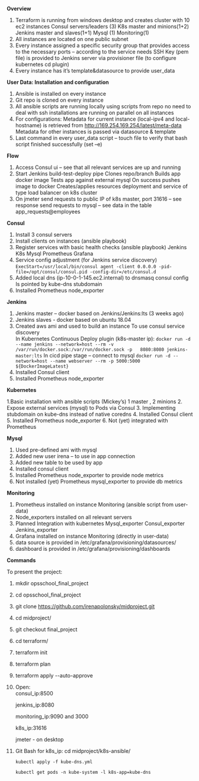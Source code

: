 **Overview**

1. Terraform is running from windows desktop and creates cluster with 10 ec2 instances
    Consul servers/leaders (3)
    K8s master and minions(1+2)
    Jenkins master and slaves(1+1)
    Mysql (1)
    Monitoring(1)
2. All instances are located on one public subnet 
3. Every instance assigned a specific security group that provides access to the necessary ports – according to the service needs
    SSH Key (pem file) is provided to Jenkins server via provisioner file (to configure kubernetes cd plugin) 
4. Every instance has it’s template&datasource to provide user_data

**User Data: Installation and configuration** 

1. Ansible is installed on every instance
2. Git repo is cloned on every instance
3. All ansible scripts are running locally using scripts from repo
        no need to deal with ssh
        installations are running on parallel on all instances  
4.  For configurations:
        Metadata for current instance (local-ipv4 and local-hostname) is retrieved from http://169.254.169.254/latest/meta-data
        Metadata for other instances is passed via datasource & template
5. Last command in every user_data script – touch file to verify that bash script finished successfully (set –e) 

**Flow**

1. Access Consul ui – see that all relevant services are up and running
2. Start Jenkins build-test-deploy pipe
        Clones repo/branch
        Builds app docker image
        Tests app against external mysql
        On success pushes image to docker
        Creates/applies resources deployment and service of type load balancer on k8s cluster
3. On jmeter 
        send requests to public IP of k8s master, port 31616 – see response
        send requests to mysql – see data in the table app_requests@employees 
        
**Consul**

1. Install 3 consul servers 
2. Install clients on instances (ansible playbook)
3. Register services with basic health checks (ansible playbook)
        Jenkins
        K8s
        Mysql
        Prometheus
        Grafana
4. Service config adjustment (for Jenkins service discovery)
    `ExecStart=/usr/local/bin/consul agent -client 0.0.0.0 -pid-file=/opt/consul/consul.pid -config-dir=/etc/consul.d`
5. Added local dns (ip-10-0-1-145.ec2.internal) to dnsmasq consul config  
    Is pointed by kube-dns stubdomain
6.  Installed Prometheus node_exporter 

**Jenkins**

1. Jenkins master – docker based on Jenkins/Jenkins:lts (3 weeks ago) 
2. Jenkins slaves - docker based on ubuntu 18.04
3. Created aws ami and used to build an instance
     To use consul service discovery  
        In Kubernetes Continuous Deploy plugin (k8s-master ip):
	        `docker run -d --name jenkins --network=host --rm -v /var/run/docker.sock:/var/run/docker.sock -p 	8080:8080 jenkins-master:lts` 
     In cicd pipe stage – connect to mysql
            `docker run -d --network=host --name webserver --rm -p 5000:5000 ${DockerImageLatest}`
4. Installed Consul client
5. Installed Prometheus node_exporter

**Kubernetes**

1.Basic installation with ansible scripts (Mickey’s)
    1 master , 2 minions
2. Expose external services (mysql) to Pods via Consul
3. Implementing stubdomain on kube-dns instead of native coredns
4. Installed Consul client 
5. Installed Prometheus node_exporter 
6. Not (yet) integrated with Prometheus

**Mysql**

1. Used pre-defined ami with mysql 
2. Added new user irena – to use in app connection
3. Added new table to be used by app
4. Installed consul client
5. Installed Prometheus node_exporter to provide node metrics
6. Not installed (yet) Prometheus mysql_exporter to provide db metrics 

**Monitoring**

1. Prometheus installed on instance Monitoring (ansible script from user-data)
2. Node_exporters installed on all relevant servers
3. Planned
    Integration with kubernetes
    Mysql_exporter
    Consul_exporter
    Jenkins_exporter
4. Grafana installed on instance Monitoring (directly in user-data)
5. data source is provided in /etc/grafana/provisioning/datasources/
6. dashboard is provided in /etc/grafana/provisioning/dashboards


**Commands**

To present the project:
1. mkdir opsschool_final_project
2. cd opsschool_final_project
3. git clone https://github.com/irenapolonsky/midproject.git
4. cd midproject/
5. git checkout final_project
6. cd terraform/
7. terraform init
8. terraform plan
9. terraform apply --auto-approve
10. Open:  
    consul_ip:8500
     
    jenkins_ip:8080
    
    monitoring_ip:9090 and 3000
    
    k8s_ip:31616
    
    jmeter - on desktop
    
11. Git Bash for k8s_ip:
    cd midproject/k8s-ansible/
    
    `kubectl apply -f kube-dns.yml`
    
    `kubectl get pods -n kube-system -l k8s-app=kube-dns`